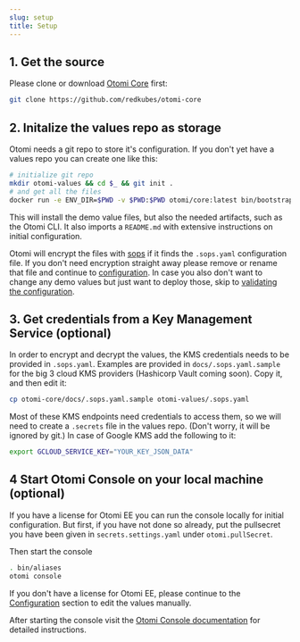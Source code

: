 ```yaml
---
slug: setup
title: Setup
---
```


## 1. Get the source

Please clone or download [Otomi Core](https://github.com/redkubes/otomi-core) first:

```bash
git clone https://github.com/redkubes/otomi-core
```

## 2. Initalize the values repo as storage

Otomi needs a git repo to store it's configuration. If you don't yet have a values repo you can create one like this:

```bash
# initialize git repo
mkdir otomi-values && cd $_ && git init .
# and get all the files
docker run -e ENV_DIR=$PWD -v $PWD:$PWD otomi/core:latest bin/bootstrap.sh
```

This will install the demo value files, but also the needed artifacts, such as the Otomi CLI. It also imports a
`README.md` with extensive instructions on initial configuration.

Otomi will encrypt the files with [sops](https://github.com/mozilla/sops) if it finds the `.sops.yaml` configuration
file. If you don't need encryption straight away please remove or rename that file and continue to
[configuration](configuration). In case you also don't want to change any demo values but just want to deploy those,
skip to [validating the configuration](configuration#2-validation).

## 3. Get credentials from a Key Management Service (optional)

In order to encrypt and decrypt the values, the KMS credentials needs to be provided in `.sops.yaml`. Examples are
provided in `docs/.sops.yaml.sample` for the big 3 cloud KMS providers (Hashicorp Vault coming soon). Copy it, and then
edit it:

```bash
cp otomi-core/docs/.sops.yaml.sample otomi-values/.sops.yaml
```

Most of these KMS endpoints need credentials to access them, so we will need to create a `.secrets` file in the values
repo. (Don't worry, it will be ignored by git.) In case of Google KMS add the following to it:

```bash
export GCLOUD_SERVICE_KEY="YOUR_KEY_JSON_DATA"
```

## 4 Start Otomi Console on your local machine (optional)

If you have a license for Otomi EE you can run the console locally for initial configuration. But first, if you have not
done so already, put the pullsecret you have been given in `secrets.settings.yaml` under `otomi.pullSecret`.

Then start the console

```bash
. bin/aliases
otomi console
```

If you don't have a license for Otomi EE, please continue to the [Configuration](configuration) section to edit the
values manually.

After starting the console visit the [Otomi Console documentation](console) for detailed instructions.
